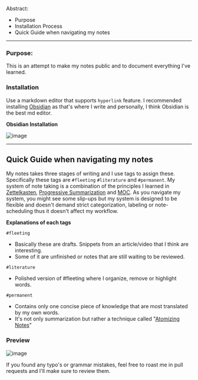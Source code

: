 Abstract:
- Purpose
- Installation Process
-  Quick Guide when navigating my notes

---
### Purpose:

This is an attempt to make my notes public and to document everything I've learned. 


### Installation

Use a markdown editor that supports `hyperlink` feature. I recommended installing [Obsidian](https://obsidian.md) as that's where I write and personally, I think Obsidian is the best md editor. 

**Obsidian Installation**


![image](https://user-images.githubusercontent.com/105108954/175247238-e7da09b9-8b8e-49d7-bed0-bd108215af49.png)


---

## Quick Guide when navigating my notes

My notes takes three stages of writing and I use tags to assign these. Specifically these tags are `#fleeting` `#literature` and `#permanent`. My system of note taking is a combination of the principles I learned in [Zettelkasten](https://en.wikipedia.org/wiki/Zettelkasten), [Progressive Summarization](https://fortelabs.co/blog/series/ps/) and [MOC](https://medium.com/@nickmilo22/in-what-ways-can-we-form-useful-relationships-between-notes-9b9ec46973c6). As you navigate my system, you might see some slip-ups but my system is designed to be flexible and doesn't demand strict categorization, labeling or note-scheduling thus it doesn't affect my workflow. 


**Explanations of each tags**

`#fleeting`
- Basically these are drafts. Snippets from an article/video that I think are interesting.
- Some of it are unfinished or notes that are still waiting to be reviewed.


`#literature`
- Polished version of #fleeting where I organize, remove or highlight words. 


`#permanent`
- Contains only one concise piece of knowledge that are most translated by my own words. 
- It's not only summarization but rather a technique called "[Atomizing Notes](https://neuron.zettel.page/atomic#:~:text=Zettelkasten%20notes%20are%20atomic%20and,idea%20and%20one%20idea%20only.)"


### Preview
![image](https://user-images.githubusercontent.com/105108954/175243737-ea656a29-7057-4a95-aff8-9feaa0b78d51.png)


If you found any typo's or grammar mistakes, feel free to roast me in pull requests and I'll make sure to review them. 
